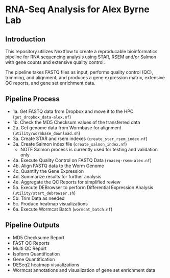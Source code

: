 # RNA-Seq Analysis for Alex Byrne Lab

## Introduction

This repository utilizes Nextflow to create a reproducable bioinformatics pipeline for RNA sequencing analysis using STAR, RSEM and/or Salmon with gene counts and extensive quality control.

The pipeline takes FASTQ files as input, performs quality control (QC), trimming, and alignment, and produces a gene expression matrix, extensive QC reports, and gene set enrichment data.



## Pipeline Process

* 1a. Get FASTQ data from Dropbox and move it to the HPC (`get_dropbox_data-alex.nf`)
* 1b. Check the MD5 Checksum values of the transferred data
* 2a. Get genome data from Wormbase for alignment (`utility/wormbase_download.sh`)
* 3a. Create STAR and rsem indexes (`create_star_rsem_index.nf`)
* 3a. Create Salmon index file (`create_salmon_index.nf`)
     * NOTE Salmon process is currently used for testing and validation only
* 4a. Execute Quality Control on FASTQ Data (`rnaseq-rsem-alex.nf`)
* 4b. Align FASTQ data to the Worm Genome
* 4c. Quantify the Gene Expression
* 4d. Summarize results for further analysis
* 4e. Aggregate the QC Reports for simplified review
* 5a. Execute DEBrowser to perform Differential Expression Analysis (`utility/start_debrowser.sh`)
* 5b. Trim Data as needed
* 5c. Produce heatmap visualizations  
* 6a. Execute Wormcat Batch (`wormcat_batch.nf`)



## Pipeline Outputs

* MD5 Checksume Report
* FAST QC Reports
* Multi QC Report
* Isoform Quantification
* Gene Quantification
* DESeq2 heatmap visualizations 
* Wormcat annotations and visualization of gene set enrichment data